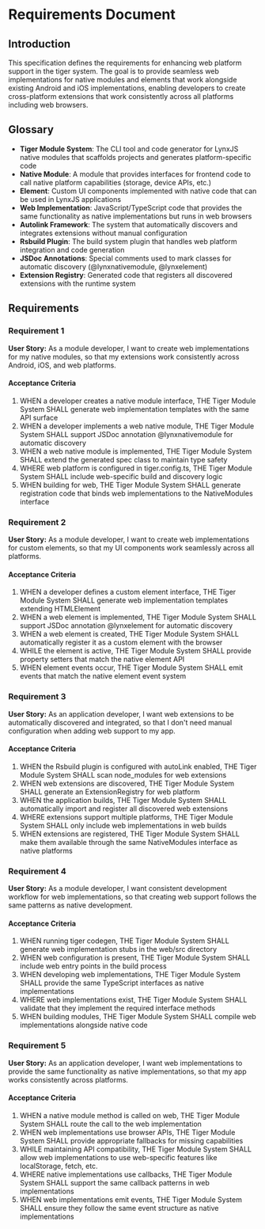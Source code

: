# Requirements Document

## Introduction

This specification defines the requirements for enhancing web platform support in the tiger system. The goal is to provide seamless web implementations for native modules and elements that work alongside existing Android and iOS implementations, enabling developers to create cross-platform extensions that work consistently across all platforms including web browsers.

## Glossary

- **Tiger Module System**: The CLI tool and code generator for LynxJS native modules that scaffolds projects and generates platform-specific code
- **Native Module**: A module that provides interfaces for frontend code to call native platform capabilities (storage, device APIs, etc.)
- **Element**: Custom UI components implemented with native code that can be used in LynxJS applications
- **Web Implementation**: JavaScript/TypeScript code that provides the same functionality as native implementations but runs in web browsers
- **Autolink Framework**: The system that automatically discovers and integrates extensions without manual configuration
- **Rsbuild Plugin**: The build system plugin that handles web platform integration and code generation
- **JSDoc Annotations**: Special comments used to mark classes for automatic discovery (@lynxnativemodule, @lynxelement)
- **Extension Registry**: Generated code that registers all discovered extensions with the runtime system

## Requirements

### Requirement 1

**User Story:** As a module developer, I want to create web implementations for my native modules, so that my extensions work consistently across Android, iOS, and web platforms.

#### Acceptance Criteria

1. WHEN a developer creates a native module interface, THE Tiger Module System SHALL generate web implementation templates with the same API surface
2. WHEN a developer implements a web native module, THE Tiger Module System SHALL support JSDoc annotation @lynxnativemodule for automatic discovery
3. WHEN a web native module is implemented, THE Tiger Module System SHALL extend the generated spec class to maintain type safety
4. WHERE web platform is configured in tiger.config.ts, THE Tiger Module System SHALL include web-specific build and discovery logic
5. WHEN building for web, THE Tiger Module System SHALL generate registration code that binds web implementations to the NativeModules interface

### Requirement 2

**User Story:** As a module developer, I want to create web implementations for custom elements, so that my UI components work seamlessly across all platforms.

#### Acceptance Criteria

1. WHEN a developer defines a custom element interface, THE Tiger Module System SHALL generate web implementation templates extending HTMLElement
2. WHEN a web element is implemented, THE Tiger Module System SHALL support JSDoc annotation @lynxelement for automatic discovery
3. WHEN a web element is created, THE Tiger Module System SHALL automatically register it as a custom element with the browser
4. WHILE the element is active, THE Tiger Module System SHALL provide property setters that match the native element API
5. WHEN element events occur, THE Tiger Module System SHALL emit events that match the native element event system

### Requirement 3

**User Story:** As an application developer, I want web extensions to be automatically discovered and integrated, so that I don't need manual configuration when adding web support to my app.

#### Acceptance Criteria

1. WHEN the Rsbuild plugin is configured with autoLink enabled, THE Tiger Module System SHALL scan node_modules for web extensions
2. WHEN web extensions are discovered, THE Tiger Module System SHALL generate an ExtensionRegistry for web platform
3. WHEN the application builds, THE Tiger Module System SHALL automatically import and register all discovered web extensions
4. WHERE extensions support multiple platforms, THE Tiger Module System SHALL only include web implementations in web builds
5. WHEN extensions are registered, THE Tiger Module System SHALL make them available through the same NativeModules interface as native platforms

### Requirement 4

**User Story:** As a module developer, I want consistent development workflow for web implementations, so that creating web support follows the same patterns as native development.

#### Acceptance Criteria

1. WHEN running tiger codegen, THE Tiger Module System SHALL generate web implementation stubs in the web/src directory
2. WHEN web configuration is present, THE Tiger Module System SHALL include web entry points in the build process
3. WHEN developing web implementations, THE Tiger Module System SHALL provide the same TypeScript interfaces as native implementations
4. WHERE web implementations exist, THE Tiger Module System SHALL validate that they implement the required interface methods
5. WHEN building modules, THE Tiger Module System SHALL compile web implementations alongside native code

### Requirement 5

**User Story:** As an application developer, I want web implementations to provide the same functionality as native implementations, so that my app works consistently across platforms.

#### Acceptance Criteria

1. WHEN a native module method is called on web, THE Tiger Module System SHALL route the call to the web implementation
2. WHEN web implementations use browser APIs, THE Tiger Module System SHALL provide appropriate fallbacks for missing capabilities
3. WHILE maintaining API compatibility, THE Tiger Module System SHALL allow web implementations to use web-specific features like localStorage, fetch, etc.
4. WHERE native implementations use callbacks, THE Tiger Module System SHALL support the same callback patterns in web implementations
5. WHEN web implementations emit events, THE Tiger Module System SHALL ensure they follow the same event structure as native implementations
